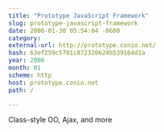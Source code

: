 ```yaml
---
title: "Prototype JavaScript Framework"
slug: prototype-javascript-framework
date: 2006-01-30 05:54:04 -0600
category: 
external-url: http://prototype.conio.net/
hash: 63ef259c5781c872320624b539164d1a
year: 2006
month: 01
scheme: http
host: prototype.conio.net
path: /

---
```


Class-style OO, Ajax, and more
